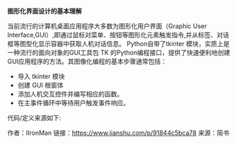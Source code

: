 **图形化界面设计的基本理解**

当前流行的计算机桌面应用程序大多数为图形化用户界面（Graphic User Interface,GUI）,即通过鼠标对菜单、按钮等图形化元素触发指令,并从标签、对话框等图型化显示容器中获取人机对话信息。
 Python自带了tkinter 模块，实质上是一种流行的面向对象的GUI工具包 TK 的Python编程接口，提供了快速便利地创建GUI应用程序的方法。其图像化编程的基本步骤通常包括：

- 导入 tkinter 模块
- 创建 GUI 根窗体
- 添加人机交互控件并编写相应的函数。
- 在主事件循环中等待用户触发事件响应。

代码/定义来源如下:

作者：IIronMan
链接：https://www.jianshu.com/p/91844c5bca78
来源：简书